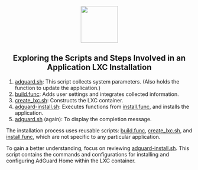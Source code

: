 <div align="center">
<img src="https://raw.githubusercontent.com/ulmentflam/Proxmox/experimental/misc/images/logo.png" height="100px" />
</div>
<h2><div align="center">Exploring the Scripts and Steps Involved in an Application LXC Installation</div></h2>

1) [adguard.sh](https://github.com/ulmentflam/Proxmox/blob/experimental/ct/adguard.sh): This script collects system parameters. (Also holds the function to update the application.)
2) [build.func](https://github.com/ulmentflam/Proxmox/blob/experimental/misc/build.func): Adds user settings and integrates collected information.
3) [create_lxc.sh](https://github.com/ulmentflam/Proxmox/blob/experimental/ct/create_lxc.sh): Constructs the LXC container.
4) [adguard-install.sh](https://github.com/ulmentflam/Proxmox/blob/experimental/install/adguard-install.sh): Executes functions from [install.func](https://github.com/ulmentflam/Proxmox/blob/experimental/misc/install.func), and installs the application.
5) [adguard.sh](https://github.com/ulmentflam/Proxmox/blob/experimental/ct/adguard.sh) (again): To display the completion message.

The installation process uses reusable scripts: [build.func](https://github.com/ulmentflam/Proxmox/blob/experimental/misc/build.func), [create_lxc.sh](https://github.com/ulmentflam/Proxmox/blob/experimental/ct/create_lxc.sh), and [install.func](https://github.com/ulmentflam/Proxmox/blob/experimental/misc/install.func), which are not specific to any particular application.

To gain a better understanding, focus on reviewing [adguard-install.sh](https://github.com/ulmentflam/Proxmox/blob/experimental/install/adguard-install.sh). This script contains the commands and configurations for installing and configuring AdGuard Home within the LXC container.
